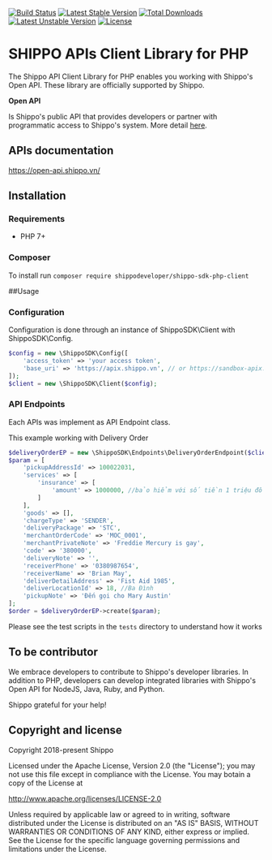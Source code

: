 [![Build Status](https://travis-ci.org/shippodeveloper/shippo-sdk-php-client.svg?branch=master)](https://travis-ci.org/shippodeveloper/shippo-sdk-php-client)
[![Latest Stable Version](https://poser.pugx.org/shippodeveloper/shippo-sdk-php-client/v/stable)](https://packagist.org/packages/shippodeveloper/shippo-sdk-php-client)
[![Total Downloads](https://poser.pugx.org/shippodeveloper/shippo-sdk-php-client/downloads)](https://packagist.org/packages/shippodeveloper/shippo-sdk-php-client)
[![Latest Unstable Version](https://poser.pugx.org/shippodeveloper/shippo-sdk-php-client/v/unstable)](https://packagist.org/packages/shippodeveloper/shippo-sdk-php-client)
[![License](https://poser.pugx.org/shippodeveloper/shippo-sdk-php-client/license)](https://packagist.org/packages/shippodeveloper/shippo-sdk-php-client)

# SHIPPO APIs Client Library for PHP #
The Shippo API Client Library for PHP enables you working with Shippo's Open API. These library are officially supported by Shippo. 

**Open API**

Is Shippo's public API that provides developers or partner with programmatic access to Shippo's system. 
More detail [here](https://open-api.shippo.vn/#k%E1%BA%BFt-n%E1%BB%91i-v%E1%BB%9Bi-shippo-s%E1%BA%BD-mang-%C4%91%E1%BA%BFn-nh%E1%BB%AFng-kh%E1%BA%A3-n%C4%83ng-g%C3%AC).  
 
## APIs documentation ##
https://open-api.shippo.vn/

## Installation ##
### Requirements ###
* PHP 7+

### Composer ###
To install run `composer require shippodeveloper/shippo-sdk-php-client`


##Usage

### Configuration ##
Configuration is done through an instance of ShippoSDK\Client with ShippoSDK\Config. 

```php
$config = new \ShippoSDK\Config([
    'access_token' => 'your access token',
    'base_uri' => 'https://apix.shippo.vn', // or https://sandbox-apix.shippo.vn for sandbox mode
]);
$client = new \ShippoSDK\Client($config);
```

### API Endpoints
Each APIs was implement as API Endpoint class.

This example working with Delivery Order

```php
$deliveryOrderEP = new \ShippoSDK\Endpoints\DeliveryOrderEndpoint($client);
$param = [
    'pickupAddressId' => 100022031,
    'services' => [
        'insurance' => [
            'amount' => 1000000, //bảo hiểm với số tiền 1 triệu đồng
        ]
    ],
    'goods' => [],
    'chargeType' => 'SENDER',
    'deliveryPackage' => 'STC',
    'merchantOrderCode' => 'MOC_0001',
    'merchantPrivateNote' => 'Freddie Mercury is gay',
    'code' => '380000',
    'deliveryNote' => '',
    'receiverPhone' => '0380987654',
    'receiverName' => 'Brian May',
    'deliverDetailAddress' => 'Fist Aid 1985',
    'deliverLocationId' => 18, //Ba Đình
    'pickupNote' => 'Đến gọi cho Mary Austin'
];
$order = $deliveryOrderEP->create($param);
```

Please see the test scripts in the `tests` directory to understand how it works

## To be contributor ##
We embrace developers to contribute to Shippo's developer libraries. In addition to PHP, developers can develop integrated libraries with Shippo's Open API for NodeJS, Java, Ruby, and Python.

Shippo grateful for your help!

## Copyright and license
Copyright 2018-present Shippo

Licensed under the Apache License, Version 2.0 (the "License"); you may not use this file except in compliance with the License. You may botain a copy of the License at
 
http://www.apache.org/licenses/LICENSE-2.0

Unless required by applicable law or agreed to in writing, software distributed under the License is distributed on an "AS IS" BASIS, WITHOUT WARRANTIES OR CONDITIONS OF ANY KIND, either express or implied. See the License for the specific language governing permissions and limitations under the License.


